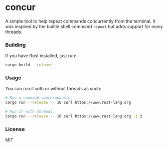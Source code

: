 # concur
A simple tool to help repeat commands concurrently from the terminal. It was inspired by the
builtin shell command `repeat` but adds support for many threads.

### Building
If you have Rust installed, just run:

```sh
cargo build --release
```

### Usage
You can run it with or without threads as such:

```sh
# Run a command synchronously.
cargo run --release -- 10 curl https://www.rust-lang.org

# Run it with threads.
cargo run --release -- 10 curl https://www.rust-lang.org -j 2
```

### License
MIT
